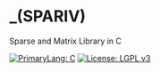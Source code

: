 # _(SPARIV)
Sparse and Matrix Library in C


[![PrimaryLang: C](https://img.shields.io/badge/C-11-yellowgreen)](https://en.wikipedia.org/wiki/C11_(C_standard_revision))
[![License: LGPL v3](https://img.shields.io/badge/License-LGPL%20v3-blue.svg)](https://www.gnu.org/licenses/lgpl-3.0)

